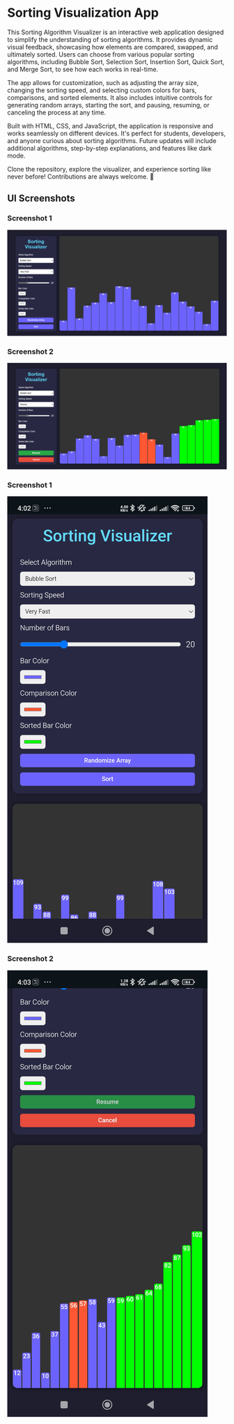 # Sorting Visualization App

This Sorting Algorithm Visualizer is an interactive web application designed to simplify the understanding of sorting algorithms. It provides dynamic visual feedback, showcasing how elements are compared, swapped, and ultimately sorted. Users can choose from various popular sorting algorithms, including Bubble Sort, Selection Sort, Insertion Sort, Quick Sort, and Merge Sort, to see how each works in real-time.

The app allows for customization, such as adjusting the array size, changing the sorting speed, and selecting custom colors for bars, comparisons, and sorted elements. It also includes intuitive controls for generating random arrays, starting the sort, and pausing, resuming, or canceling the process at any time.

Built with HTML, CSS, and JavaScript, the application is responsive and works seamlessly on different devices. It's perfect for students, developers, and anyone curious about sorting algorithms. Future updates will include additional algorithms, step-by-step explanations, and features like dark mode.

Clone the repository, explore the visualizer, and experience sorting like never before! Contributions are always welcome. 🚀

## UI Screenshots

### Screenshot 1
![UI Screenshot 1 (on Laptop)](screenshots/SS1.png)

### Screenshot 2
![UI Screenshot 2 (on Laptop)](screenshots/SS2.png)

### Screenshot 1
![UI Screenshot 1 (on Mobile)](screenshots/SS3.jpg)

### Screenshot 2
![UI Screenshot 2 (on Mobile)](screenshots/SS4.jpg)
